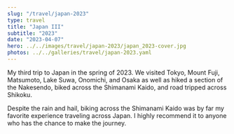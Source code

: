 ```yaml
---
slug: "/travel/japan-2023"
type: travel
title: "Japan III"
subtitle: "2023"
date: "2023-04-07"
hero: ../../images/travel/japan-2023/japan_2023-cover.jpg
photos: ../../galleries/travel/japan-2023.yaml
---
```


My third trip to Japan in the spring of 2023. We visited Tokyo, Mount Fuji, Matsumoto, Lake Suwa, Onomichi, and Osaka as well as hiked a section of the Nakesendo, biked across the Shimanami Kaido, and road tripped across Shikoku.

Despite the rain and hail, biking across the Shimanami Kaido was by far my favorite experience traveling across Japan. I highly recommend it to anyone who has the chance to make the journey.